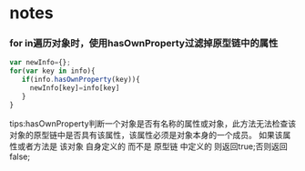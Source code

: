 # notes

### for in遍历对象时，使用hasOwnProperty过滤掉原型链中的属性
```javascript
var newInfo={};
for(var key in info){
   if(info.hasOwnProperty(key)){
     newInfo[key]=info[key]
   }
}
```
tips:hasOwnProperty判断一个对象是否有名称的属性或对象，此方法无法检查该对象的原型链中是否具有该属性，该属性必须是对象本身的一个成员。 
如果该属性或者方法是 该对象 自身定义的 而不是 原型链 中定义的 则返回true;否则返回false;
